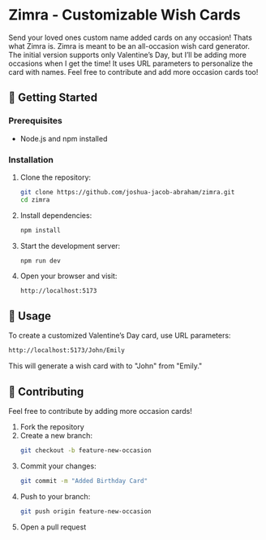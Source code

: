 # Zimra - Customizable Wish Cards  

Send your loved ones custom name added cards on any occasion! Thats what Zimra is. 
Zimra is meant to be an all-occasion wish card generator. The initial version supports only Valentine’s Day, but I’ll be adding more occasions when I get the time! It uses URL parameters to personalize the card with names. Feel free to contribute and add more occasion cards too!

## 🚀 Getting Started  

### Prerequisites  

- Node.js and npm installed  

### Installation  

1. Clone the repository:  
   ```sh
   git clone https://github.com/joshua-jacob-abraham/zimra.git
   cd zimra
   ```
2. Install dependencies:  
   ```sh
   npm install
   ```
3. Start the development server:  
   ```sh
   npm run dev
   ```
4. Open your browser and visit:  
   ```
   http://localhost:5173
   ```

## 🎨 Usage  

To create a customized Valentine’s Day card, use URL parameters:  

```sh
http://localhost:5173/John/Emily
```  
This will generate a wish card with to "John" from "Emily."  

## 📌 Contributing  

Feel free to contribute by adding more occasion cards!  

1. Fork the repository  
2. Create a new branch:  
   ```sh
   git checkout -b feature-new-occasion  
   ```
3. Commit your changes:  
   ```sh
   git commit -m "Added Birthday Card"  
   ```
4. Push to your branch:  
   ```sh
   git push origin feature-new-occasion  
   ```
5. Open a pull request  

